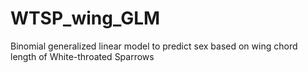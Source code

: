 # WTSP_wing_GLM
Binomial generalized linear model to predict sex based on wing chord length of White-throated Sparrows
